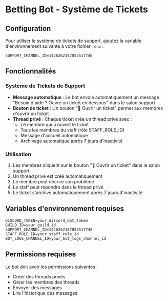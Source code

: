 # Betting Bot - Système de Tickets

## Configuration

Pour utiliser le système de tickets de support, ajoutez la variable d'environnement suivante à votre fichier `.env` :

```
SUPPORT_CHANNEL_ID=1426262187055517748
```

## Fonctionnalités

### Système de Tickets de Support

- **Message automatique** : Le bot envoie automatiquement un message "Besoin d'aide ? Ouvre un ticket en dessous" dans le salon support
- **Bouton de ticket** : Un bouton "🎫 Ouvrir un ticket" permet aux membres d'ouvrir un ticket
- **Thread privé** : Chaque ticket crée un thread privé avec :
  - Le membre qui a ouvert le ticket
  - Tous les membres du staff (rôle STAFF_ROLE_ID)
  - Message d'accueil automatique
  - Archivage automatique après 7 jours d'inactivité

### Utilisation

1. Les membres cliquent sur le bouton "🎫 Ouvrir un ticket" dans le salon support
2. Un thread privé est créé automatiquement
3. Le membre peut décrire son problème
4. Le staff peut répondre dans le thread privé
5. Le ticket s'archive automatiquement après 7 jours d'inactivité

## Variables d'environnement requises

```
DISCORD_TOKEN=your_discord_bot_token
GUILD_ID=your_guild_id
SUPPORT_CHANNEL_ID=1426262187055517748
STAFF_ROLE_ID=your_staff_role_id
BOT_LOGS_CHANNEL_ID=your_bot_logs_channel_id
```

## Permissions requises

Le bot doit avoir les permissions suivantes :
- Créer des threads privés
- Gérer les membres des threads
- Envoyer des messages
- Lire l'historique des messages
